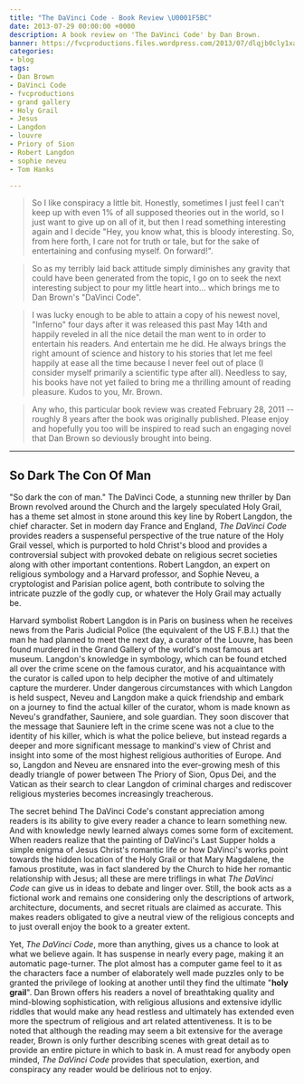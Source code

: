 ```yaml
---
title: "The DaVinci Code - Book Review \U0001F5BC️"
date: 2013-07-29 00:00:00 +0000
description: A book review on 'The DaVinci Code' by Dan Brown.
banner: https://fvcproductions.files.wordpress.com/2013/07/dlqjb0cly1xaymibqdqxsbsy6vj.jpg
categories:
- blog
tags:
- Dan Brown
- DaVinci Code
- fvcproductions
- grand gallery
- Holy Grail
- Jesus
- Langdon
- louvre
- Priory of Sion
- Robert Langdon
- sophie neveu
- Tom Hanks

---
```

> So I like conspiracy a little bit. Honestly, sometimes I just feel I can't keep up with even 1% of all supposed theories out in the world, so I just want to give up on all of it, but then I read something interesting again and I decide "Hey, you know what, this is bloody interesting. So, from here forth, I care not for truth or tale, but for the sake of entertaining and confusing myself. On forward!".

> So as my terribly laid back attitude simply diminishes any gravity that could have been generated from the topic, I go on to seek the next interesting subject to pour my little heart into... which brings me to Dan Brown's "DaVinci Code".

> I was lucky enough to be able to attain a copy of his newest novel, "Inferno" four days after it was released this past May 14th and happily reveled in all the nice detail the man went to in order to entertain his readers. And entertain me he did. He always brings the right amount of science and history to his stories that let me feel happily at ease all the time because I never feel out of place (I consider myself primarily a scientific type after all). Needless to say, his books have not yet failed to bring me a thrilling amount of reading pleasure. Kudos to you, Mr. Brown.

> Any who, this particular book review was created February 28, 2011 -- roughly 8 years after the book was originally published. Please enjoy and hopefully you too will be inspired to read such an engaging novel that Dan Brown so deviously brought into being.

---

## So Dark The Con Of Man

"So dark the con of man." The DaVinci Code, a stunning new thriller by Dan Brown revolved around the Church and the largely speculated Holy Grail, has a theme set almost in stone around this key line by Robert Langdon, the chief character. Set in modern day France and England, _The DaVinci Code_ provides readers a suspenseful perspective of the true nature of the Holy Grail vessel, which is purported to hold Christ's blood and provides a controversial subject with provoked debate on religious secret societies along with other important contentions. Robert Langdon, an expert on religious symbology and a Harvard professor, and Sophie Neveu, a cryptologist and Parisian police agent, both contribute to solving the intricate puzzle of the godly cup, or whatever the Holy Grail may actually be.

Harvard symbolist Robert Langdon is in Paris on business when he receives news from the Paris Judicial Police (the equivalent of the US F.B.I.) that the man he had planned to meet the next day, a curator of the Louvre, has been found murdered in the Grand Gallery of the world's most famous art museum. Langdon's knowledge in symbology, which can be found etched all over the crime scene on the famous curator, and his acquaintance with the curator is called upon to help decipher the motive of and ultimately capture the murderer. Under dangerous circumstances with which Langdon is held suspect, Neveu and Langdon make a quick friendship and embark on a journey to find the actual killer of the curator, whom is made known as Neveu's grandfather, Sauniere, and sole guardian. They soon discover that the message that Sauniere left in the crime scene was not a clue to the identity of his killer, which is what the police believe, but instead regards a deeper and more significant message to mankind's view of Christ and insight into some of the most highest religious authorities of Europe. And so, Langdon and Neveu are ensnared into the ever-growing mesh of this deadly triangle of power between The Priory of Sion, Opus Dei, and the Vatican as their search to clear Langdon of criminal charges and rediscover religious mysteries becomes increasingly treacherous.

The secret behind The DaVinci Code's constant appreciation among readers is its ability to give every reader a chance to learn something new. And with knowledge newly learned always comes some form of excitement. When readers realize that the painting of DaVinci's Last Supper holds a simple enigma of Jesus Christ's romantic life or how DaVinci's works point towards the hidden location of the Holy Grail or that Mary Magdalene, the famous prostitute, was in fact slandered by the Church to hide her romantic relationship with Jesus; all these are mere triflings in what _The DaVinci Code_ can give us in ideas to debate and linger over. Still, the book acts as a fictional work and remains one considering only the descriptions of artwork, architecture, documents, and secret rituals are claimed as accurate. This makes readers obligated to give a neutral view of the religious concepts and to just overall enjoy the book to a greater extent.

Yet, _The DaVinci Code_, more than anything, gives us a chance to look at what we believe again. It has suspense in nearly every page, making it an automatic page-turner. The plot almost has a computer game feel to it as the characters face a number of elaborately well made puzzles only to be granted the privilege of looking at another until they find the ultimate "**holy grail**". Dan Brown offers his readers a novel of breathtaking quality and mind-blowing sophistication, with religious allusions and extensive idyllic riddles that would make any head restless and ultimately has extended even more the spectrum of religious and art related attentiveness. It is to be noted that although the reading may seem a bit extensive for the average reader, Brown is only further describing scenes with great detail as to provide an entire picture in which to bask in. A must read for anybody open minded, _The DaVinci Code_ provides that speculation, exertion, and conspiracy any reader would be delirious not to enjoy.
